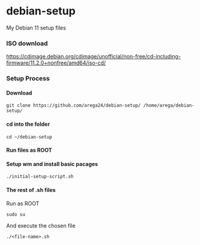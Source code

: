 # debian-setup
My Debian 11 setup files

### ISO download
https://cdimage.debian.org/cdimage/unofficial/non-free/cd-including-firmware/11.2.0+nonfree/amd64/iso-cd/

### Setup Process

#### Download
```
git clone https://github.com/arega24/debian-setup/ /home/arega/debian-setup/
```
#### cd into the folder
```
cd ~/debian-setup
```
#### Run files as ROOT


#### Setup wm and install basic pacages
```
./initial-setup-script.sh
```
#### The rest of .sh files

Run as ROOT
```
sudo su
```

And execute the chosen file

```
./<file-name>.sh
```
